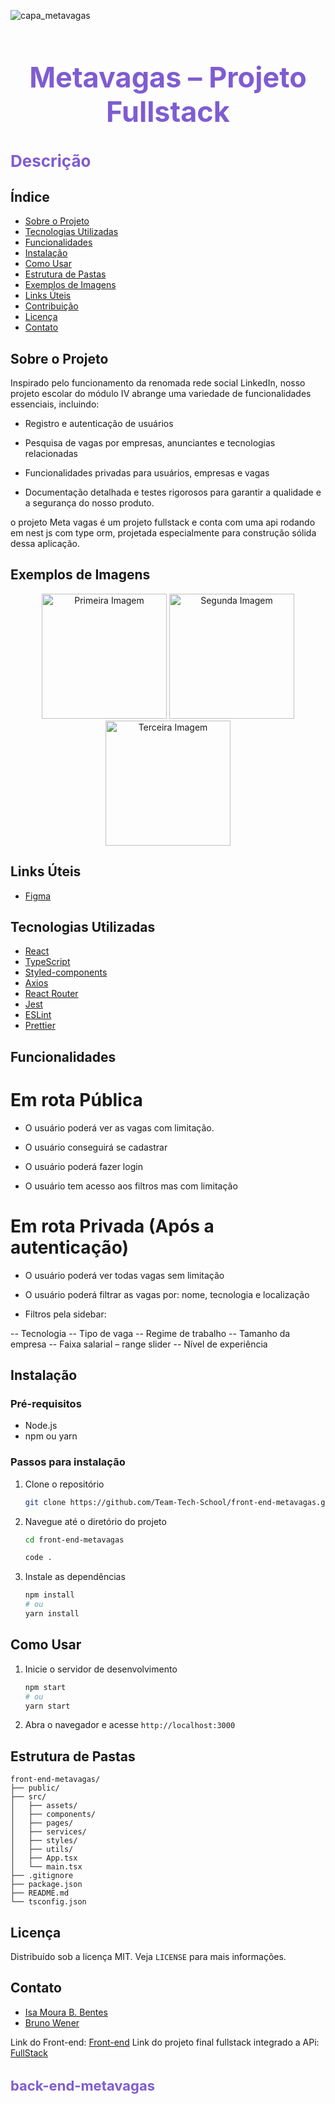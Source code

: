 
![capa_metavagas](https://github.com/Team-Tech-School/back-end-metavagas/assets/127049907/61acaf23-7b23-47e6-8a1a-2dc48ebaa908)

<h1 align="center" style="color:#7f5cd1; font-size:45px;">Metavagas – Projeto Fullstack</h1>

<h2 style="color:#7f5cd1; font-size:26px;">Descrição</h2>

## Índice

- [Sobre o Projeto](#sobre-o-projeto)
- [Tecnologias Utilizadas](#tecnologias-utilizadas)
- [Funcionalidades](#funcionalidades)
- [Instalação](#instalação)
- [Como Usar](#como-usar)
- [Estrutura de Pastas](#estrutura-de-pastas)
- [Exemplos de Imagens](#exemplos-de-imagens)
- [Links Úteis](#Links-Úteis)
- [Contribuição](#contribuição)
- [Licença](#licença)
- [Contato](#contato)

## Sobre o Projeto

Inspirado pelo funcionamento da renomada rede social LinkedIn, nosso projeto escolar do módulo IV abrange uma variedade de funcionalidades essenciais, incluindo:

- Registro e autenticação de usuários

- Pesquisa de vagas por empresas, anunciantes e tecnologias relacionadas

- Funcionalidades privadas para usuários, empresas e vagas

- Documentação detalhada e testes rigorosos para garantir a qualidade e a segurança do nosso produto.

o projeto Meta vagas é um projeto fullstack e conta com uma api rodando em nest js com type orm, projetada especialmente para construção sólida dessa aplicação.

## Exemplos de Imagens

<p align="center">
  <img src="https://github.com/Team-Tech-School/front-end-metavagas/assets/127049907/bd1ef963-150b-4c33-9192-2f2243710f28" width="200" alt="Primeira Imagem">
  <img src="https://github.com/Team-Tech-School/front-end-metavagas/assets/127049907/866ed0ba-edf6-4197-b01e-4b41a821efd3" width="200" alt="Segunda Imagem">
  <img src="https://github.com/Team-Tech-School/front-end-metavagas/assets/127049907/a9f96810-4ff7-4635-98d1-891c2fda01d1" width="200" alt="Terceira Imagem">
</p>

## Links Úteis
- [Figma](https://www.figma.com/file/e5ZMebVtKR779ghEQEU0wL/Buscar-Vagas?type=design&node-id=3-6&mode=design&t=KocNICORYN5CI7KQ-0)
  
## Tecnologias Utilizadas

- [React](https://reactjs.org/)
- [TypeScript](https://www.typescriptlang.org/)
- [Styled-components](https://styled-components.com/)
- [Axios](https://axios-http.com/)
- [React Router](https://reactrouter.com/)
- [Jest](https://jestjs.io/)
- [ESLint](https://eslint.org/)
- [Prettier](https://prettier.io/)

## Funcionalidades

# Em rota Pública

- O usuário poderá ver as vagas com limitação.

- O usuário conseguirá se cadastrar

- O usuário poderá fazer login

- O usuário tem acesso aos filtros mas com limitação

# Em rota Privada (Após a autenticação)

- O usuário poderá ver todas vagas sem limitação

- O usuário poderá filtrar as vagas por: nome, tecnologia e localização

- Filtros pela sidebar:

-- Tecnologia
-- Tipo de vaga
-- Regime de trabalho
-- Tamanho da empresa
-- Faixa salarial – range slider
-- Nível de experiência


## Instalação

### Pré-requisitos

- Node.js
- npm ou yarn

### Passos para instalação

1. Clone o repositório
   ```sh
   git clone https://github.com/Team-Tech-School/front-end-metavagas.git
   ```
2. Navegue até o diretório do projeto
   ```sh
   cd front-end-metavagas

   code .
   ```
3. Instale as dependências
   ```sh
   npm install
   # ou
   yarn install
   ```

## Como Usar

1. Inicie o servidor de desenvolvimento
   ```sh
   npm start
   # ou
   yarn start
   ```
2. Abra o navegador e acesse `http://localhost:3000`

## Estrutura de Pastas

```
front-end-metavagas/
├── public/
├── src/
│   ├── assets/
│   ├── components/
│   ├── pages/
│   ├── services/
│   ├── styles/
│   ├── utils/
│   ├── App.tsx
│   └── main.tsx
├── .gitignore
├── package.json
├── README.md
└── tsconfig.json
```

## Licença

Distribuído sob a licença MIT. Veja `LICENSE` para mais informações.

## Contato

- [Isa Moura B. Bentes](https://www.linkedin.com/in/isa-moura/)
- [Bruno Wener](https://www.linkedin.com/in/bruno-wener-656686285/)

Link do Front-end: [Front-end](https://meta-vagas-final-project.netlify.app/)
Link do projeto final fullstack integrado a APi: [FullStack](https://github.com/)

<h3 style="color:#7f5cd1; font-size:22px;">back-end-metavagas</h3>
